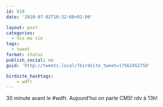 ```yaml
---
id: 818
date: '2010-07-02T10:32:08+02:00'

layout: post
categories:
  - Vis ma vie
tags:
  - tweet
format: status
publish_social: no
guid: 'http://tweets.local/?birdsite_tweet=17562452758'

birdsite_hashtags:
    - wdfr
---
```


30 minute avant le #wdfr. Aujourd’hui on parle CMS! rdv à 13h!